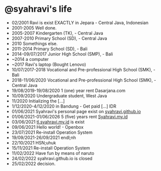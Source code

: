 @syahravi's life
===============

- 02/2001 Ravi is exist EXACTLY in Jepara - Central Java, Indonesian
- 2001-2005 Well done.
- 2005-2007 Kindergarten (TK), - Central Java
- 2007-2010 Primary School (SD), - Central Java
- 2010 Somethings else.
- 2011-2014 Primary School (SD), - Bali
- 2014-09/07/2017 Junior High School (SMP), - Bali
- ~2014 a computer
- ~2017 Ravi's laptop (Bought Lenovo)
- 10/07/2017-2018 Vocational and  Pre-professional High School (SMK), - Bali
- 2018-11/06/2020 Vocational and Pre-professional High School (SMK), - Central Java
- 19/08/2019-19/08/2020 1 (one) year rent Dasarjana.com
- 10/09/2020 Undergraduate student, West Java
- 11/2020 Initializing the [...]
- 1/12/2020-4/12/2020 in Bandung - Get paid [...] IDR
- 01/06/2021 Syahravi's personal page exist on [syahravi.github.io](https://syahravi.github.io)
- 01/06/2021-01/06/2026 5 (five) years rent [Syahravi.my.id](https://syahravi.my.id)
- 03/06/2021 [tl.syahravi.my.id](/) is exist
- 09/06/2021 Hello world! - Openbox
- 23/07/2021 Re-install Operation System
- 19/09/2021-26/09/2021 endl;nh
- 22/10/2021 HSN;uhuk
- 15/11/2021 Re-install Operation System
- 11/02/2022 Have fun by means of naruto
- 24/02/2022 syahravi.github.io is closed
- 25/02/2022 decision.
